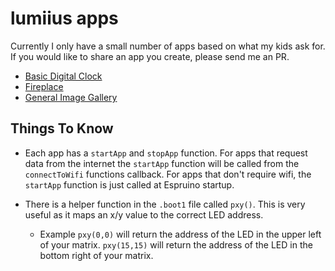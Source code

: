 # lumiius apps
Currently I only have a small number of apps based on what my kids ask for.  If you would like to share an app you create, please send me an PR. 

 - [Basic Digital Clock](./basic-clock)
 - [Fireplace](./fireplace)
 - [General Image Gallery](./gallery)

## Things To Know

- Each app has a `startApp` and `stopApp` function. For apps that request data from the internet the `startApp` function will be called from the `connectToWifi` functions callback.  For apps that don't require wifi, the `startApp` function is just called at Espruino startup.

- There is a helper function in the `.boot1` file called `pxy()`.  This is very useful as it maps an x/y value to the correct LED address.
  - Example `pxy(0,0)` will return the address of the LED in the upper left of your matrix. `pxy(15,15)` will return the address of the LED in the bottom right of your matrix. 